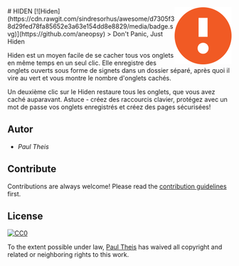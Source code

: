 <img src="images/icon.128.png" align="right" />
# HIDEN [![Hiden](https://cdn.rawgit.com/sindresorhus/awesome/d7305f38d29fed78fa85652e3a63e154dd8e8829/media/badge.svg)](https://github.com/aneopsy)
> Don't Panic, Just Hiden

Hiden est un moyen facile de se cacher tous vos onglets en même temps en un seul clic.
Elle enregistre des onglets ouverts sous forme de signets dans un dossier séparé, après quoi il vire au vert et vous montre le nombre d'onglets cachés.

Un deuxième clic sur le Hiden restaure tous les onglets, que vous avez caché auparavant.
Astuce - créez des raccourcis clavier, protégez avec un mot de passe vos onglets enregistrés et créez des pages sécurisées!

## Autor
- *Paul Theis*

## Contribute

Contributions are always welcome!
Please read the [contribution guidelines](contributing.md) first.


## License

[![CC0](https://licensebuttons.net/p/zero/1.0/88x31.png)](http://creativecommons.org/publicdomain/zero/1.0/)

To the extent possible under law, [Paul Theis](http://mts.io) has waived all copyright and related or neighboring rights to this work.

